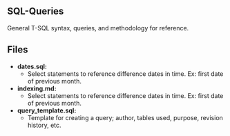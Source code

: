 ## SQL-Queries
General T-SQL syntax, queries, and methodology for reference.

## Files
* **dates.sql:**
  * Select statements to reference difference dates in time. Ex: first date of previous month.
* **indexing.md:**
  * Select statements to reference difference dates in time. Ex: first date of previous month.
* **query_template.sql:**
  * Template for creating a query; author, tables used, purpose, revision history, etc.

